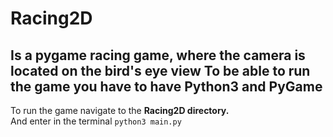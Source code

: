 # Racing2D
Is a pygame racing game, where the camera is located on the bird's eye view
To be able to run the game you have to have **Python3 and PyGame**
---
To run the game navigate to the **Racing2D directory.**<br>
And enter in the terminal
``python3 main.py``
